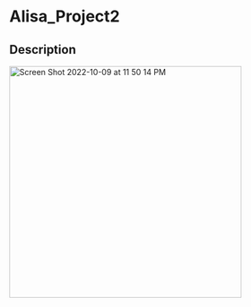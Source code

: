 # Alisa_Project2
## Description
<img width="414" alt="Screen Shot 2022-10-09 at 11 50 14 PM" src="https://user-images.githubusercontent.com/89174034/194796924-b8ed948b-0222-48e9-9cf3-3ed3f61df35f.png">
